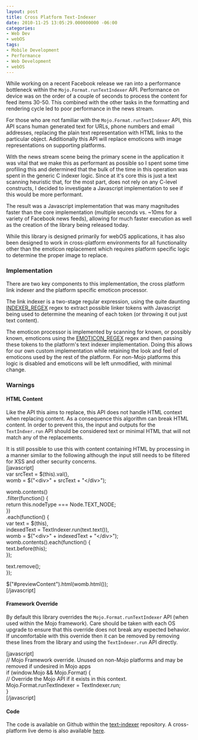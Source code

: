 ```yaml
---
layout: post
title: Cross Platform Text-Indexer
date: 2010-11-25 13:05:29.000000000 -06:00
categories:
- Web Dev
- webOS
tags:
- Mobile Development
- Performance
- Web Development
- webOS
---
```

<p>
While working on a recent Facebook release we ran into a performance bottleneck within the <code>Mojo.Format.runTextIndexer</code> API. Performance on device was on the order of a couple of seconds to process the content for feed items 30-50. This combined with the other tasks in the formatting and rendering cycle led to poor performance in the news stream.</p>
<p>
For those who are not familiar with the <code>Mojo.Format.runTextIndexer</code> API, this API scans human generated text for URLs, phone numbers and email addresses, replacing the plain text representation with HTML links to the particular object. Additionally this API will replace emoticons with image representations on supporting platforms.</p>
<p>
With the news stream scene being the primary scene in the application it was vital that we make this as performant as possible so I spent some time profiling this and determined that the bulk of the time in this operation was spent in the generic C indexer logic. Since at it's core this is just a text scanning heuristic that, for the most part, does not rely on any C-level constructs, I decided to investigate a Javascript implementation to see if this would be more performant.</p>
<p>
The result was a Javascript implementation that was many magnitudes faster than the core implementation (multiple seconds vs. ~10ms for a variety of Facebook news feeds), allowing for much faster execution as well as the creation of the library being released today.</p>
<p>
While this library is designed primarily for webOS applications, it has also been designed to work in cross-platform environments for all functionality other than the emoticon replacement which requires platform specific logic to determine the proper image to replace.</p>
<h3>Implementation</h3>
<p>
There are two key components to this implementation, the cross platform link indexer and the platform specific emoticon processor.</p>
<p>
The link indexer is a two-stage regular expression, using the quite daunting <a href="https://github.com/kpdecker/text-indexer/blob/d8c4f396d90300ef63846a132462508f23d72265/text-indexer.js#L22">INDEXER_REGEX</a> regex to extract possible linker tokens with Javascript being used to determine the meaning of each token (or throwing it out just text content).</p>
<p>
The emoticon processor is implemented by scanning for known, or possibly known, emoticons using the <a href="https://github.com/kpdecker/text-indexer/blob/d8c4f396d90300ef63846a132462508f23d72265/text-indexer.js#L6">EMOTICON_REGEX</a> regex and then passing these tokens to the platform's text indexer implementation. Doing this allows for our own custom implementation while retaining the look and feel of emoticons used by the rest of the platform. For non-Mojo platforms this logic is disabled and emoticons will be left unmodified, with minimal change.</p>
<h3>Warnings</h3>
<h4>HTML Content</h4>
<p>
Like the API this aims to replace, this API does not handle HTML context when replacing content. As a consequence this algorithm can break HTML content. In order to prevent this, the input and outputs for the <code>TextIndxer.run</code> API should be considered text or minimal HTML that will not match any of the replacements.</p>
<p>
It is still possible to use this with content containing HTML by processing in a manner similar to the following although the input still needs to be filtered for XSS and other security concerns.<br />
[javascript]<br />
        var srcText = $(this).val(),<br />
            womb = $(&quot;&lt;div&gt;&quot; + srcText + &quot;&lt;/div&gt;&quot;);</p>
<p>        womb.contents()<br />
            .filter(function() {<br />
                return this.nodeType === Node.TEXT_NODE;<br />
            })<br />
            .each(function() {<br />
                var text = $(this),<br />
                    indexedText = TextIndexer.run(text.text()),<br />
                    womb = $(&quot;&lt;div&gt;&quot; + indexedText + &quot;&lt;/div&gt;&quot;);<br />
                womb.contents().each(function() {<br />
                    text.before(this);<br />
                });</p>
<p>                text.remove();<br />
            });</p>
<p>        $(&quot;#previewContent&quot;).html(womb.html());<br />
[/javascript]</p>
<h4>Framework Override</h4>
<p>
By default this library overrides the <code>Mojo.Format.runTextIndexer</code> API (when used within the Mojo framework). Care should be taken with each OS upgrade to ensure that this override does not break any expected behavior. If uncomfortable with this override then it can be removed by removing these lines from the library and using the <code>TextIndexer.run</code> API directly.</p>
<p>[javascript]<br />
    // Mojo Framework override. Unused on non-Mojo platforms and may be removed if undesired in Mojo apps<br />
    if (window.Mojo &amp;&amp; Mojo.Format) {<br />
        // Override the Mojo API if it exists in this context.<br />
        Mojo.Format.runTextIndexer = TextIndexer.run;<br />
    }<br />
[/javascript]</p>
<h4>Code</h4>
<p>
The code is available on Github within the <a href="https://github.com/kpdecker/text-indexer">text-indexer</a> repository. A cross-platform live demo is also available <a href="http://demo.incaseofstairs.com/indexer/index.html">here</a>.</p>
